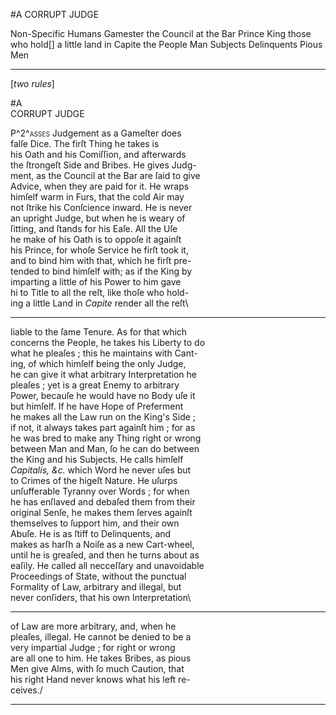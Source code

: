 #A CORRUPT JUDGE


Non-Specific Humans
Gamester
the Council at the Bar
Prince
King
those who hold[] a little land in Capite
the People
Man
Subjects
Delinquents
Pious Men


---


[*two rules*]

#A\
CORRUPT JUDGE

P^2^<span style="font-variant:small-caps;">asses</span> Judgement as a Gameſter does\
falſe Dice. The firſt Thing he takes is\
his Oath and his Comiſſion, and afterwards\
the ſtrongeſt Side and Bribes.  He gives Judg-\
ment, as the Council at the Bar are ſaid to give\
Advice, when they are paid for it. He wraps\
himſelf warm in Furs, that the cold Air may\
not ſtrike his Conſcience inward.  He is never\
an upright Judge, but when he is weary of\
ſitting, and ſtands for his Eaſe.  All the Uſe\
he make of his Oath is to oppoſe it againſt\
his Prince, for whoſe Service he firſt took it,\
and to bind him with that, which he firſt pre-\
tended to bind himſelf with; as if the King by\
imparting a little of his Power to him gave\
hi to Title to all the reſt, like thoſe who hold-\
ing a little Land in *Capite* render all the reſt\


---


liable to the ſame Tenure.  As for that which\
concerns the People, he takes his Liberty to do\
what he pleaſes ; this he maintains with Cant-\
ing, of which himſelf being the only Judge,\
he can give it what arbitrary Interpretation he\
pleaſes ; yet is a great Enemy to arbitrary\
Power, becauſe he would have no Body uſe it\
but himſelf.  If he have Hope of Preferment\
he makes all the Law run on the King's Side ;\
if not, it always takes part againſt him ; for as\
he was bred to make any Thing right or wrong\
between Man and Man, ſo he can do between\
the King and his Subjects.  He calls himſelf\
*Capitalis, &c.* which Word he never uſes but\
to Crimes of the higeſt Nature. He uſurps\
unſufferable Tyranny over Words ; for when\
he has enſlaved and debaſed them from their\
original Senſe, he makes them ſerves againſt\
themselves to ſupport him, and their own\
Abuſe. He is as ſtiff to Delinquents, and\
makes as harſh a Noiſe as a new Cart-wheel,\
until he is greaſed, and then he turns about as\
eaſily.  He called all necceſſary and unavoidable\
Proceedings of State, without the punctual\
Formality of Law, arbitrary and illegal, but\
never conſiders, that his own Interpretation\


---


of Law are more arbitrary, and, when he\
pleaſes, illegal.  He cannot be denied to be a\
very impartial Judge ; for right or wrong\
are all one to him.  He takes Bribes, as pious\
Men give Alms, with ſo much Caution, that\
his right Hand never knows what his left re-\
ceives./ 


---


